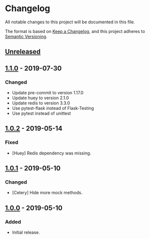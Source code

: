 # Changelog
All notable changes to this project will be documented in this file.

The format is based on [Keep a Changelog](https://keepachangelog.com/en/1.0.0/),
and this project adheres to [Semantic Versioning](https://semver.org/spec/v2.0.0.html).

## [Unreleased]

## [1.1.0] - 2019-07-30
### Changed
- Update pre-commit to version 1.17.0
- Update huey to version 2.1.0
- Update redis to version 3.3.0
- Use pytest-flask instead of Flask-Testing
- Use pytest instead of unittest

## [1.0.2] - 2019-05-14
### Fixed
- [Huey] Redis dependency was missing.

## [1.0.1] - 2019-05-10
### Changed
- [Celery] Hide more mock methods.

## [1.0.0] - 2019-05-10
### Added
- Initial release.

[Unreleased]: https://github.tools.digital.engie.com/GEM-Py/flasynk/compare/v1.1.0...HEAD
[1.1.0]: https://github.tools.digital.engie.com/GEM-Py/flasynk/compare/v1.0.2...v1.1.0
[1.0.2]: https://github.tools.digital.engie.com/GEM-Py/flasynk/compare/v1.0.1...v1.0.2
[1.0.1]: https://github.tools.digital.engie.com/GEM-Py/flasynk/compare/v1.0.0...v1.0.1
[1.0.0]: https://github.tools.digital.engie.com/GEM-Py/flasynk/releases/tag/v1.0.0
